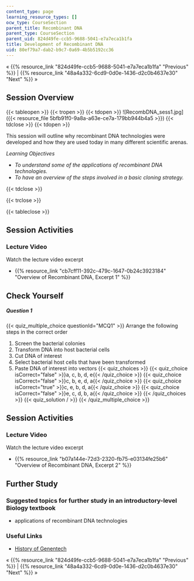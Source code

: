 ```yaml
---
content_type: page
learning_resource_types: []
ocw_type: CourseSection
parent_title: Recombinant DNA
parent_type: CourseSection
parent_uid: 824d49fe-ccb5-9688-5041-e7a7eca1b1fa
title: Development of Recombinant DNA
uid: 80ef79a7-dab2-b9c7-0a69-4b5b5192cc36
---
```


« {{% resource_link "824d49fe-ccb5-9688-5041-e7a7eca1b1fa" "Previous" %}} | {{% resource_link "48a4a332-6cd9-0d0e-1436-d2c0b4637e30" "Next" %}} »

Session Overview
----------------

{{< tableopen >}}
{{< tropen >}}
{{< tdopen >}}
![RecombDNA_sess1.jpg]({{< resource_file 5bfb91f0-9a8a-a63e-ce7a-179bb944b4a5 >}})
{{< tdclose >}}
{{< tdopen >}}


This session will outline why recombinant DNA technologies were developed and how they are used today in many different scientific arenas.

_Learning Objectives_

*   _To understand some of the applications of recombinant DNA technologies._
*   _To have an overview of the steps involved in a basic cloning strategy._


{{< tdclose >}}

{{< trclose >}}

{{< tableclose >}}

Session Activities
------------------

### Lecture Video

Watch the lecture video excerpt

*   {{% resource_link "cb7cff11-392c-479c-1647-0b24c3923184" "Overview of Recombinant DNA, Excerpt 1" %}}

Check Yourself
--------------

##### Question 1
 {{< quiz_multiple_choice questionId="MCQ1" >}} Arrange the following steps in the correct order

1.  Screen the bacterial colonies
2.  Transform DNA into host bacterial cells
3.  Cut DNA of interest
4.  Select bacterial host cells that have been transformed
5.  Paste DNA of interest into vectors {{< quiz_choices >}} {{< quiz_choice isCorrect="false" >}}a, c, b, d, e{{< /quiz_choice >}} {{< quiz_choice isCorrect="false" >}}c, b, e, d, a{{< /quiz_choice >}} {{< quiz_choice isCorrect="true" >}}c, e, b, d, a{{< /quiz_choice >}} {{< quiz_choice isCorrect="false" >}}e, c, d, b, a{{< /quiz_choice >}} {{< /quiz_choices >}} {{< quiz_solution / >}} {{< /quiz_multiple_choice >}}

Session Activities
------------------

### Lecture Video

Watch the lecture video excerpt

*   {{% resource_link "b07a144e-72d3-2320-fb75-e03134fe25b6" "Overview of Recombinant DNA, Excerpt 2" %}}

Further Study
-------------

### Suggested topics for further study in an introductory-level Biology textbook

*   applications of recombinant DNA technologies

### Useful Links

*   [History of Genentech](http://www.gene.com/gene/about/corporate/history/)

« {{% resource_link "824d49fe-ccb5-9688-5041-e7a7eca1b1fa" "Previous" %}} | {{% resource_link "48a4a332-6cd9-0d0e-1436-d2c0b4637e30" "Next" %}} »
